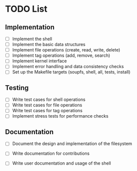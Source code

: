 # TODO List

## Implementation

- [ ] Implement the shell
- [ ] Implement the basic data structures
- [ ] Implement file operations (create, read, write, delete)
- [ ] Implement tag operations (add, remove, search)
- [ ] Implement kernel interface
- [ ] Implement error handling and data consistency checks
- [ ] Set up the Makefile targets (soupfs, shell, all, tests, install)

## Testing

- [ ] Write test cases for shell operations
- [ ] Write test cases for file operations
- [ ] Write test cases for tag operations
- [ ] Implement stress tests for performance checks

## Documentation

- [ ] Document the design and implementation of the filesystem
- [ ] Write documentation for contributions
- [ ] Write user documentation and usage of the shell

